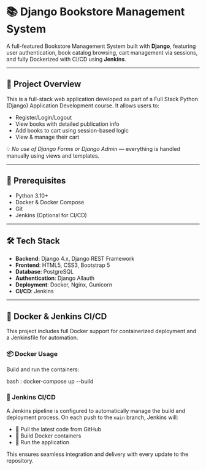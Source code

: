 # 📚 Django Bookstore Management System

A full-featured Bookstore Management System built with **Django**, featuring user authentication, book catalog browsing, cart management via sessions, and fully Dockerized with CI/CD using **Jenkins**.

---

## 🌟 Project Overview

This is a full-stack web application developed as part of a Full Stack Python (Django) Application Development course. It allows users to:

- Register/Login/Logout
- View books with detailed publication info
- Add books to cart using session-based logic
- View & manage their cart

💡 *No use of Django Forms or Django Admin* — everything is handled manually using views and templates.

---

## 🔧 Prerequisites

- Python 3.10+
- Docker & Docker Compose
- Git
- Jenkins (Optional for CI/CD)

---

## 🛠 Tech Stack

- **Backend**: Django 4.x, Django REST Framework
- **Frontend**: HTML5, CSS3, Bootstrap 5
- **Database**: PostgreSQL
- **Authentication**: Django Allauth
- **Deployment**: Docker, Nginx, Gunicorn
- **CI/CD**: Jenkins

---

## 🐳 Docker & Jenkins CI/CD

This project includes full Docker support for containerized deployment and a Jenkinsfile for automation.

### 📦 Docker Usage

Build and run the containers:

bash : 
docker-compose up --build

### 🔄 Jenkins CI/CD

A Jenkins pipeline is configured to automatically manage the build and deployment process. On each push to the `main` branch, Jenkins will:

- 🔄 Pull the latest code from GitHub
- 🐳 Build Docker containers
- 🚀 Run the application

This ensures seamless integration and delivery with every update to the repository.

